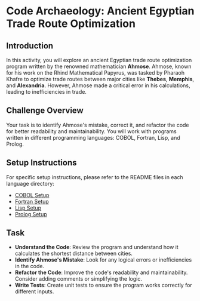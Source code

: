 # Code Archaeology: Ancient Egyptian Trade Route Optimization

## Introduction
In this activity, you will explore an ancient Egyptian trade route optimization program written by the renowned mathematician **Ahmose**. Ahmose, known for his work on the Rhind Mathematical Papyrus, was tasked by Pharaoh Khafre to optimize trade routes between major cities like **Thebes**, **Memphis**, and **Alexandria**. However, Ahmose made a critical error in his calculations, leading to inefficiencies in trade.

## Challenge Overview
Your task is to identify Ahmose's mistake, correct it, and refactor the code for better readability and maintainability. You will work with programs written in different programming languages: COBOL, Fortran, Lisp, and Prolog.

## Setup Instructions
For specific setup instructions, please refer to the README files in each language directory:
- [COBOL Setup](cobol/README.md)
- [Fortran Setup](fortran/README.md)
- [Lisp Setup](lisp/README.md)
- [Prolog Setup](prolog/README.md)

## Task
- **Understand the Code**: Review the program and understand how it calculates the shortest distance between cities.
- **Identify Ahmose's Mistake**: Look for any logical errors or inefficiencies in the code.
- **Refactor the Code**: Improve the code's readability and maintainability. Consider adding comments or simplifying the logic.
- **Write Tests**: Create unit tests to ensure the program works correctly for different inputs.
